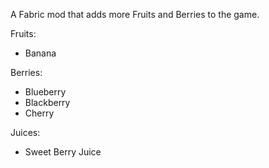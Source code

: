 A Fabric mod that adds more Fruits and Berries to the game. 

Fruits: 
- Banana

Berries:
- Blueberry
- Blackberry
- Cherry

Juices:
- Sweet Berry Juice
